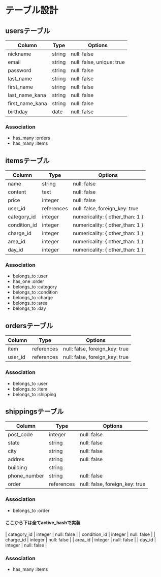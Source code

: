 
# テーブル設計

## usersテーブル

| Column          | Type   | Options                   |
| --------------- | ------ | ------------------------- |
| nickname        | string | null: false               |
| email           | string | null: false, unique: true |
| password        | string | null: false               |
| last_name       | string | null: false               |
| first_name      | string | null: false               |
| last_name_kana  | string | null: false               |
| first_name_kana | string | null: false               |
| birthday        | date   | null: false               |

### Association
- has_many   :orders
- has_many   :items

## itemsテーブル

| Column          | Type       | Options                         |
| --------------- | ---------- | ------------------------------- |
| name            | string     | null: false                     |
| content         | text       | null: false                     |
| price           | integer    | null: false                     |
| user_id         | references | null: false, foreign_key: true  |
| category_id     | integer    | numericality: { other_than: 1 } |
| condition_id    | integer    | numericality: { other_than: 1 } |
| charge_id       | integer    | numericality: { other_than: 1 } |
| area_id         | integer    | numericality: { other_than: 1 } |
| day_id          | integer    | numericality: { other_than: 1 } |

### Association
- belongs_to :user
- has_one    :order
- belongs_to :category
- belongs_to :condition
- belongs_to :charge
- belongs_to :area
- belongs_to :day


## ordersテーブル

| Column  | Type       | Options                        |
| ------- | ---------- | ------------------------------ |
| item    | references | null: false, foreign_key: true |
| user_id | references | null: false, foreign_key: true |

### Association
- belongs_to :user
- belongs_to :item
- belongs_to :shipping

## shippingsテーブル

| Column          | Type       | Options                        |
| --------------- | ---------- | ------------------------------ |
| post_code       | integer    | null: false                    |
| state           | string     | null: false                    |
| city            | string     | null: false                    |
| addres          | string     | null: false                    |
| building        | string     |                                |
| phone_number    | string     | null: false                    |
| order           | references | null: false, foreign_key: true |

### Association
- belongs_to :order

#### ここから下は全てactive_hashで実装

| category_id  | integer | null: false                      |
| condition_id | integer | null: false                      |
| charge_id    | integer | null: false                      |
| area_id      | integer | null: false                      |
| day_id       | integer | null: false                      |

### Association
- has_many   :items
